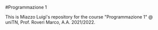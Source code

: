 #Programmazione 1

This is Miazzo Luigi's repository for the course "Programmazione 1" @ uniTN, Prof. Roveri Marco, A.A. 2021/2022.
